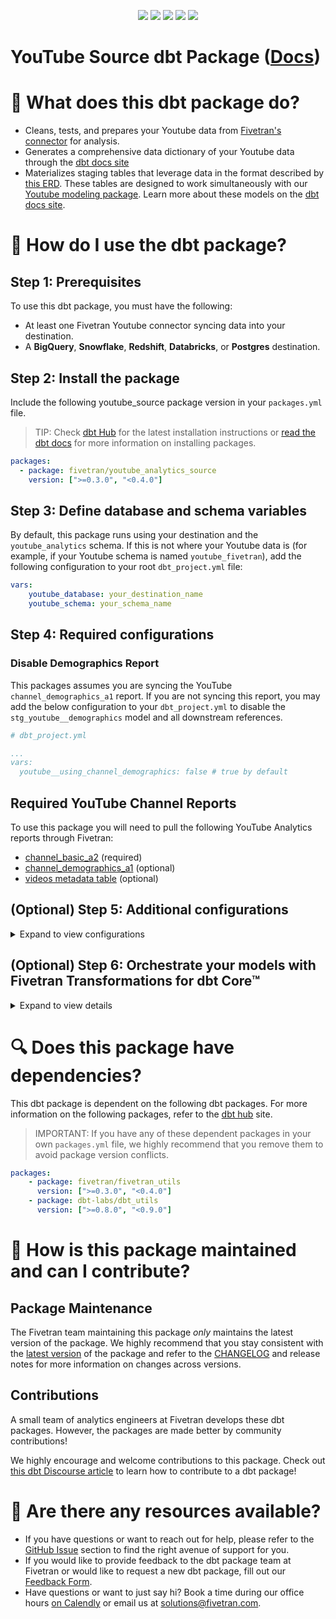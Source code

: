 <p align="center">
    <a alt="License"
        href="https://github.com/fivetran/dbt_jira_source/blob/main/LICENSE">
        <img src="https://img.shields.io/badge/License-Apache%202.0-blue.svg" /></a>
    <a alt="Fivetran-Release"
        href="https://fivetran.com/docs/getting-started/core-concepts#releasephases">
        <img src="https://img.shields.io/badge/Fivetran Release Phase-_Beta-orange.svg" /></a>
    <a alt="dbt-core">
        <img src="https://img.shields.io/badge/dbt_Core™_version->=1.0.0_<2.0.0-orange.svg" /></a>
    <a alt="Maintained?">
        <img src="https://img.shields.io/badge/Maintained%3F-yes-green.svg" /></a>
    <a alt="PRs">
        <img src="https://img.shields.io/badge/Contributions-welcome-blueviolet" /></a>
</p>

# YouTube Source dbt Package ([Docs](https://fivetran.github.io/dbt_youtube_source/))
# 📣 What does this dbt package do?
- Cleans, tests, and prepares your Youtube data from [Fivetran's connector](https://fivetran.com/docs/applications/youtube-analytics) for analysis.
- Generates a comprehensive data dictionary of your Youtube data through the [dbt docs site](https://fivetran.github.io/dbt_youtube_source/)
- Materializes staging tables that leverage data in the format described by [this ERD](https://fivetran.com/docs/applications/youtube/#schemainformation). These tables are designed to work simultaneously with our [Youtube modeling package](https://github.com/fivetran/dbt_youtube). Learn more about these models on the [dbt docs site](https://fivetran.github.io/dbt_youtube_source/#!/overview/jira_source/models/?g_v=1).

# 🎯 How do I use the dbt package?
## Step 1: Prerequisites
To use this dbt package, you must have the following:
- At least one Fivetran Youtube connector syncing data into your destination. 
- A **BigQuery**, **Snowflake**, **Redshift**, **Databricks**, or **Postgres** destination.

## Step 2: Install the package
Include the following youtube_source package version in your `packages.yml` file.
> TIP: Check [dbt Hub](https://hub.getdbt.com/) for the latest installation instructions or [read the dbt docs](https://docs.getdbt.com/docs/package-management) for more information on installing packages.
```yaml
packages:
  - package: fivetran/youtube_analytics_source
    version: [">=0.3.0", "<0.4.0"]
```
## Step 3: Define database and schema variables
By default, this package runs using your destination and the `youtube_analytics` schema. If this is not where your Youtube data is (for example, if your Youtube schema is named `youtube_fivetran`), add the following configuration to your root `dbt_project.yml` file:
```yml
vars:
    youtube_database: your_destination_name
    youtube_schema: your_schema_name 
```
## Step 4: Required configurations
### Disable Demographics Report
This packages assumes you are syncing the YouTube `channel_demographics_a1` report. If you are not syncing this report, you may add the below configuration to your `dbt_project.yml` to disable the `stg_youtube__demographics` model and all downstream references.
```yml
# dbt_project.yml

...
vars:
  youtube__using_channel_demographics: false # true by default
```
## Required YouTube Channel Reports
To use this package you will need to pull the following YouTube Analytics reports through Fivetran:
- [channel_basic_a2](https://developers.google.com/youtube/reporting/v1/reports/channel_reports#video-user-activity) (required)
- [channel_demographics_a1](https://developers.google.com/youtube/reporting/v1/reports/channel_reports#video-viewer-demographics) (optional)
- [videos metadata table](https://resources.fivetran.com/datasheets/youtube-metadata-cloud-function-guide-2) (optional)

## (Optional) Step 5: Additional configurations
<details><summary>Expand to view configurations</summary>

### YouTube Video Metadata

The Fivetran YouTube Analytics connector currently does not support video metadata. Consequently, it may be difficult to analyze individual video data without knowing which video belongs to which record. 

As a workaround, you can create a [Functions connector](https://fivetran.com/docs/functions) that syncs your YouTube video metadata into a table in your destination. This dbt package can then use the `VIDEOS` metadata table to enrich your YouTube Analytics reporting data. To learn more about creating a Functions connector, read our [YouTube Analytics Video Metadata Cloud Function article](https://resources.fivetran.com/datasheets/youtube-metadata-cloud-function-guide-2). It provides code and detailed steps on how to configure the function. 

### Enable Video Metadata

By default, the video metadata functionality within this package is disabled. If you have [configured a cloud function to sync your video metadata into a `VIDEOS` table](https://github.com/fivetran/dbt_youtube_analytics_source/blob/main/README.md#youtube-video-metadata), you must enable the video metadata functionality to incorporate the metadata into your package. You may use the variable configuration below in your `dbt_project.yml` to enable this functionality:

```yml
# dbt_project.yml

...
vars:
  youtube__using_video_metadata: true # false by default
```

### Video Metadata Schema Configuration

By default, this package will look for your `VIDEOS` YouTube Analytics metadata table in the `youtube_analytics_metadata` schema of your [target database](https://docs.getdbt.com/docs/running-a-dbt-project/using-the-command-line-interface/configure-your-profile). If this is not where your YouTube Analytics metadata table is, please add the following configuration to your `dbt_project.yml` file:
```yml
# dbt_project.yml

...
config-version: 2

vars:
    youtube_metadata_schema: your_schema_name
    youtube_analytics_database: your_database_name 
```

### Specifying Source Table Names

This package assumes that the `channel_basic_a_2` and `channel_demographics_a_1` reports are named accordingly. If these reports have different names in your destination, enter the correct names in the `channel_basic_table_name` and/or `channel_demographics_table_name` variables in your `dbt_project.yml` so that the package can find them:

```yml
# dbt_project.yml

...
vars:
  youtube_analytics__channel_basic_identifier:         "my_channel_basic_table_name"
  youtube_analytics__channel_demographics_identifier:  "demographics_youtube_report"
```

### Changing the Build Schema

By default, this package will build the YouTube Analytics staging models within a schema titled (`<target_schema>` + `_stg_youtube_analytics`) in your target database. If this is not where you would like your YouTube Analytics staging data to be written to, add the following configuration to your `dbt_project.yml` file:

```yml
# dbt_project.yml

...
models:
    youtube_analytics_source:
      +schema: my_new_schema_name # leave blank for just the target_schema
```

</details>

## (Optional) Step 6: Orchestrate your models with Fivetran Transformations for dbt Core™
<details><summary>Expand to view details</summary>
<br>

Fivetran offers the ability for you to orchestrate your dbt project through [Fivetran Transformations for dbt Core™](https://fivetran.com/docs/transformations/dbt). Learn how to set up your project for orchestration through Fivetran in our [Transformations for dbt Core setup guides](https://fivetran.com/docs/transformations/dbt#setupguide).
</details>

# 🔍 Does this package have dependencies?
This dbt package is dependent on the following dbt packages. For more information on the following packages, refer to the [dbt hub](https://hub.getdbt.com/) site.
> IMPORTANT: If you have any of these dependent packages in your own `packages.yml` file, we highly recommend that you remove them to avoid package version conflicts.
```yml
packages:
    - package: fivetran/fivetran_utils
      version: [">=0.3.0", "<0.4.0"]
    - package: dbt-labs/dbt_utils
      version: [">=0.8.0", "<0.9.0"]
```
          
# 🙌 How is this package maintained and can I contribute?
## Package Maintenance
The Fivetran team maintaining this package _only_ maintains the latest version of the package. We highly recommend that you stay consistent with the [latest version](https://hub.getdbt.com/fivetran/youtube_analytics_source/latest/) of the package and refer to the [CHANGELOG](https://github.com/fivetran/dbt_youtube_analytics_source/blob/main/CHANGELOG.md) and release notes for more information on changes across versions.

## Contributions
A small team of analytics engineers at Fivetran develops these dbt packages. However, the packages are made better by community contributions! 

We highly encourage and welcome contributions to this package. Check out [this dbt Discourse article](https://discourse.getdbt.com/t/contributing-to-a-dbt-package/657) to learn how to contribute to a dbt package!

# 🏪 Are there any resources available?
- If you have questions or want to reach out for help, please refer to the [GitHub Issue](https://github.com/fivetran/dbt_youtube_analytics_source/issues/new/choose) section to find the right avenue of support for you.
- If you would like to provide feedback to the dbt package team at Fivetran or would like to request a new dbt package, fill out our [Feedback Form](https://www.surveymonkey.com/r/DQ7K7WW).
- Have questions or want to just say hi? Book a time during our office hours [on Calendly](https://calendly.com/fivetran-solutions-team/fivetran-solutions-team-office-hours) or email us at solutions@fivetran.com.